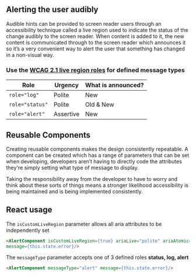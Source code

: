 ## Alerting the user audibly
Audible hints can be provided to screen reader users through an accessibility technique called a live region used to indicate the status of the change audibly to the screen reader. When content is added to it, the new content is communicated through to the screen reader which announces it so it’s a very convenient way to alert the user that something has changed in a non-visual way.

### Use the [WCAG 2.1 live region roles](https://www.w3.org/WAI/WCAG21/Understanding/status-messages.html) for defined message types
Role | Urgency | What is announced?
--- | --- | ---
`role="log"` | Polite | New
`role="status"` | Polite | Old & New
`role="alert"` | Assertive | New

## Reusable Components
Creating reusable components makes the design consistently repeatable. A component can be created which has a range of parameters that can be set when developing, developers aren’t having to directly code the attributes they're simply setting what type of message to display.

Taking the responsibility away from the developer to have to worry and think about these sorts of things means a stronger likelihood accessibility is being maintained and is being implemented consistently.

## React usage
The `isCustomLiveRegion` parameter allows all aria attributes to be independently set

```html
<AlertComponent isCustomLiveRegion={true} ariaLive="polite" ariaAtomic={false} ariaRelevant="additions" 
message={this.state.error}/>
```

The `messageType` parameter accepts one of 3 defined roles **status, log, alert**

```html
<AlertComponent messageType="alert" message={this.state.error}/>
```
